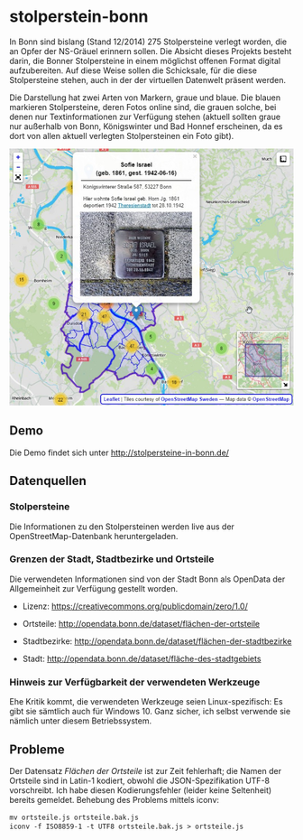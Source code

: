 # stolperstein-bonn

In Bonn sind bislang (Stand 12/2014) 275 Stolpersteine verlegt worden,
die an Opfer der NS-Gräuel erinnern sollen. Die Absicht dieses Projekts
besteht darin, die Bonner Stolpersteine in einem möglichst offenen
Format digital aufzubereiten. Auf diese Weise sollen die Schicksale, für
die diese Stolpersteine stehen, auch in der der virtuellen Datenwelt
präsent werden.

Die Darstellung hat zwei Arten von Markern, graue und blaue. Die blauen
markieren Stolpersteine, deren Fotos online sind, die grauen solche, bei
denen nur Textinformationen zur Verfügung stehen (aktuell sollten graue
nur außerhalb von Bonn, Königswinter und Bad Honnef erscheinen, da es
dort von allen aktuell verlegten Stolpersteinen ein Foto gibt).

![Wie die Darstellung aussieht](images/screenshot.jpg)

## Demo

Die Demo findet sich unter
http://stolpersteine-in-bonn.de/

## Datenquellen

### Stolpersteine

Die Informationen zu den Stolpersteinen werden live aus der
OpenStreetMap-Datenbank heruntergeladen.

### Grenzen der Stadt, Stadtbezirke und Ortsteile

Die verwendeten Informationen sind von der Stadt Bonn als OpenData der
Allgemeinheit zur Verfügung gestellt worden.

* Lizenz: https://creativecommons.org/publicdomain/zero/1.0/

* Ortsteile: http://opendata.bonn.de/dataset/flächen-der-ortsteile

* Stadtbezirke: http://opendata.bonn.de/dataset/flächen-der-stadtbezirke

* Stadt: http://opendata.bonn.de/dataset/fläche-des-stadtgebiets

### Hinweis zur Verfügbarkeit der verwendeten Werkzeuge

Ehe Kritik kommt, die verwendeten Werkzeuge seien Linux-spezifisch: Es
gibt sie sämtlich auch für Windows 10. Ganz sicher, ich selbst verwende
sie nämlich unter diesem Betriebssystem.

## Probleme

Der Datensatz *Flächen der Ortsteile* ist zur Zeit fehlerhaft; die Namen der Ortsteile sind in Latin-1 kodiert,
obwohl die JSON-Spezifikation UTF-8 vorschreibt. Ich habe diesen Kodierungsfehler (leider keine Seltenheit) bereits
gemeldet. Behebung des Problems mittels iconv:

    mv ortsteile.js ortsteile.bak.js
    iconv -f ISO8859-1 -t UTF8 ortsteile.bak.js > ortsteile.js
    
